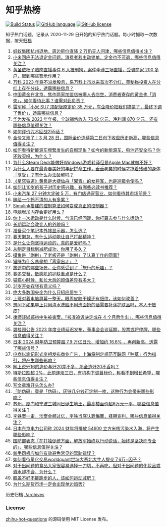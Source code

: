 # 知乎热榜
[![Build Status](https://github.com/ToWeLong/zhihu-hot-questions/workflows/CI/badge.svg)](https://github.com/ToWeLong/zhihu-hot-questions/actions)
[![GitHub language](https://img.shields.io/badge/language-golang-orange.svg)](https://golang.org/)
[![GitHub license](https://img.shields.io/github/license/ToWeLong/zhihu-hot-questions)](https://github.com/ToWeLong/zhihu-hot-questions/blob/main/LICENSE)

知乎热门话题，记录从 2020-11-29 日开始的知乎热门话题。每小时抓取一次数据，按天[归档](./archives)

<!-- BEGIN -->

1. [蚂蚁集团杭州退地，周边房价直降 2 万仍无人问津，哪些信息值得关注？](https://www.zhihu.com/question/650628876)
1. [小米回应无法退定金问题，消费者若主动锁单，定金也不可退，哪些信息值得关注？](https://www.zhihu.com/question/650685822)
1. [黄圣依杨子腊肉直播事件 6 人被刑拘，案件牵涉三场直播，受骗商家 200 多户，起到哪些警示作用？](https://www.zhihu.com/question/650629666)
1. [万科 2023 年将不派发股息，系万科上市以来首次不分红，董秘称投资人在分红上存在分歧，透露哪些信息？](https://www.zhihu.com/question/650683287)
1. [中国黄金在北京、焦作两家加盟店被曝人去店空，消费者寄存的黄金也「消失」，如何看待此事？谁需对此负责？](https://www.zhihu.com/question/650676710)
1. [雷军称「小米 SU7 顶配版原定价 35 万元，车企降价把我们搞蒙了，最终下调了售价」，透露哪些信息？](https://www.zhihu.com/question/650630572)
1. [华为发布 2023 年年报，全球销售收入 7042 亿元，净利润 870 亿元，还有哪些信息值得关注？](https://www.zhihu.com/question/650734515)
1. [如何评价咒术回战255话？](https://www.zhihu.com/question/650527027)
1. [金价又涨了！3 月 28 日，国际金价连续第二日创下收盘历史新高，哪些信息值得关注？](https://www.zhihu.com/question/650683904)
1. [如何看待新能源车频繁发生的自燃现象？如今的新能源车，电池还安全吗？你还敢买吗，为什么？](https://www.zhihu.com/question/646551076)
1. [为什么Steam Deck能做好Windows游戏转译但是Apple Mac就做不好？](https://www.zhihu.com/question/640447821)
1. [为什么人要在最青春美好的年纪拼命工作，垂垂老矣的时候才拖着残破的身体「享受」？有什么办法破解吗？](https://www.zhihu.com/question/650272715)
1. [《星穹铁道》黄泉是大捷仙舟「曜青」的女将军，也是巡猎令使吗？](https://www.zhihu.com/question/645967525)
1. [如何让10岁的孩子对历史感兴趣，有哪些必读书推荐？](https://www.zhihu.com/question/650683749)
1. [小米汽车 27 分钟大定破 5 万，有门店通宵营业，如何看待其市场前景？](https://www.zhihu.com/question/650630189)
1. [嫁给一个拎不清的人有多累？](https://www.zhihu.com/question/311949940)
1. [Simulink搭建的控制算法如何变成真正的控制器？](https://www.zhihu.com/question/549016621)
1. [电脑增加内存会更好用么？](https://www.zhihu.com/question/649434357)
1. [你上一次运动是什么时候，气温已经回暖，你打算去参与什么运动？](https://www.zhihu.com/question/650377701)
1. [长期运动会改变人的外貌吗？](https://www.zhihu.com/question/650471276)
1. [准备买个笔记本外接显示器，怎么选？](https://www.zhihu.com/question/648319918)
1. [春天懒怠，有什么运动能让自己打起精神？](https://www.zhihu.com/question/650705957)
1. [是什么让你坚持运动的，真的是爱好吗？](https://www.zhihu.com/question/650471583)
1. [从制定目标到减肥成功，你用了多久？](https://www.zhihu.com/question/647590563)
1. [摸鱼是「剥削」了老板还是「剥削」了认真工作的同事?](https://www.zhihu.com/question/649420905)
1. [猫咪为什么总是想「离家出走」？](https://www.zhihu.com/question/646471771)
1. [旅途中的哪些场景，让你感受到了「旅行的乐趣」？](https://www.zhihu.com/question/649312096)
1. [春冬交替，敏感肌的护肤重点是什么？](https://www.zhihu.com/question/645853268)
1. [猫猫小时候，和长大后的颜值差异有多大？](https://www.zhihu.com/question/646471818)
1. [31岁开始存钱有意义吗？](https://www.zhihu.com/question/648560350)
1. [绝大多数国央企为什么只招应届生？](https://www.zhihu.com/question/649780480)
1. [上班对着电脑屏幕一整天，眼周皮肤干燥还有细纹，该如何改善？](https://www.zhihu.com/question/646339509)
1. [想问下如果早上只用清水洗脸不用洗面奶的话需要补涂护肤品吗，本人干敏皮?](https://www.zhihu.com/question/646117103)
1. [律师谈邯郸初中生被害案，「核准追诉决定或在 4 个月后作出」，哪些信息值得关注？](https://www.zhihu.com/question/650674121)
1. [碧桂园公告 2023 年度业绩延迟发布，董事会会议延期，股票或将停牌，哪些信息值得关注？](https://www.zhihu.com/question/650668790)
1. [日本 2024 财年防卫预算超 7.9 万亿日元，增加约 16.6% ，再创新高，透露了哪些信号？](https://www.zhihu.com/question/650679540)
1. [电商以笔记形式变相发布商业广告，上海将制定规范互联网「种草」行为指引，将产生哪些影响？](https://www.zhihu.com/question/650714057)
1. [网上说歼16的造价与歼20差不多，那全造歼20不香吗？](https://www.zhihu.com/question/650502644)
1. [特斯拉跌超 2%，此前连涨三日，有机构下调目标价，称看不到增长希望，哪些信息值得关注？](https://www.zhihu.com/question/650630561)
1. [写文章难开头怎么办?](https://www.zhihu.com/question/650148297)
1. [「防伪码」竟是「伪码」，灰链几分钱可定制一枚，这种行为会带来哪些影响？](https://www.zhihu.com/question/650579289)
1. [苏州、厦门和宁波三城同日诞生地王，最高楼面价超6万元一平，哪些信息值得关注？](https://www.zhihu.com/question/650628893)
1. [李铁案一审，涉案金额过亿，李铁当庭认罪悔罪，择期宣判，哪些信息值得关注？](https://www.zhihu.com/question/650620477)
1. [日本东京电力公司称 2024 财年将排放 54600 立方米核污染水入海，将产生哪些影响？](https://www.zhihu.com/question/650574774)
1. [国防部表态「在打独促统方面，解放军始终以行动说话，始终是坚决而专业的」，哪些信息值得关注？](https://www.zhihu.com/question/650565031)
1. [新手司机应如何有效避免常见的驾驶错误？](https://www.zhihu.com/question/650645109)
1. [如何看待量化交易worldquant世坤大赛北大牛人提交了6万+因子？](https://www.zhihu.com/question/554995042)
1. [对于出问题的食品大家很容易选择一刀切，不再吃，但对于出问题的化妆品或酒水却不会，为什么？](https://www.zhihu.com/question/650635756)
1. [膝盖不好不能跑步的人，该如何运动减肥？](https://www.zhihu.com/question/649879173)
1. [为什么期货市场一定会出现单边趋势?](https://www.zhihu.com/question/645837401)

<!-- END -->

历史归档 [./archives](./archives)


### License
[zhihu-hot-questions](https://github.com/towelong/zhihu-hot-questions) 的源码使用 MIT License 发布。
